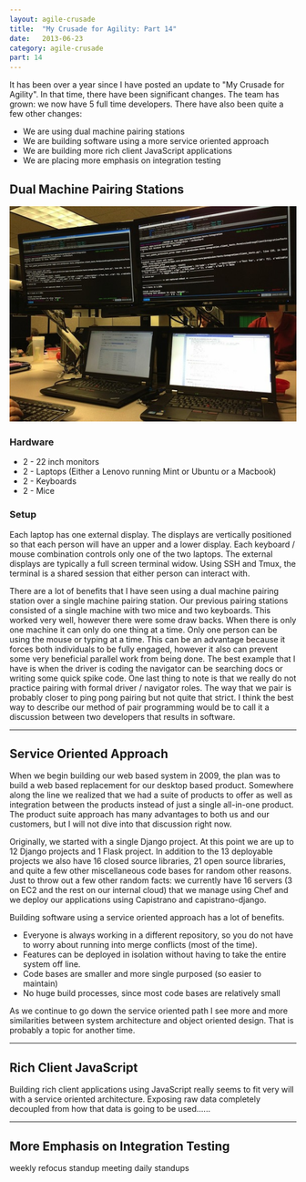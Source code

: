 ```yaml
---
layout: agile-crusade
title:  "My Crusade for Agility: Part 14"
date:   2013-06-23
category: agile-crusade
part: 14
---
```


It has been over a year since I have posted an update to "My Crusade
for Agility". In that time, there have been significant changes. The
team has grown: we now have 5 full time developers. There have also
been quite a few other changes:

* We are using dual machine pairing stations
* We are building software using a more service oriented approach
* We are building more rich client JavaScript applications
* We are placing more emphasis on integration testing

## Dual Machine Pairing Stations

![Current Pairing Station][pairingstation]

### Hardware
* 2 - 22 inch monitors
* 2 - Laptops (Either a Lenovo running Mint or Ubuntu or a Macbook)
* 2 - Keyboards
* 2 - Mice

### Setup

Each laptop has one external display. The displays are vertically
positioned so that each person will have an upper and a lower display.
Each keyboard / mouse combination controls only one of the two laptops. The
external displays are typically a full screen terminal widow. Using SSH 
and Tmux, the terminal is a shared session that either person can interact
with.

There are a lot of benefits that I have seen using a dual machine pairing
station over a single machine pairing station. Our previous pairing stations
consisted of a single machine with two mice and two keyboards. This worked
very well, however there were some draw backs. When there is only one machine
it can only do one thing at a time. Only one person can be using the mouse or
typing at a time. This can be an advantage because it forces both individuals
to be fully engaged, however it also can prevent some very beneficial parallel
work from being done. The best example that I have is when the driver is coding
the navigator can be searching docs or writing some quick spike code. One last
thing to note is that we really do not practice pairing with formal driver / 
navigator roles. The way that we pair is probably closer to ping pong pairing
but not quite that strict. I think the best way to describe our method of pair
programming would be to call it a discussion between two developers that results
in software.

---------------
## Service Oriented Approach

When we begin building our web based system in 2009, the plan was to build
a web based replacement for our desktop based product. Somewhere along the
line we realized that we had a suite of products to offer as well as
integration between the products instead of just a single all-in-one product.
The product suite approach has many advantages to both us and our customers,
but I will not dive into that discussion right now.

Originally, we started with a single Django project. At this point we are up
to 12 Django projects and 1 Flask project. In addition to the 13 deployable
projects we also have 16 closed source libraries, 21 open source libraries,
and quite a few other miscellaneous code bases for random other reasons. Just
to throw out a few other random facts: we currently have 16 servers (3 on
EC2 and the rest on our internal cloud) that we manage using Chef and we
deploy our applications using Capistrano and capistrano-django.

Building software using a service oriented approach has a lot of benefits. 

* Everyone is always working in a different repository, so you do not have to
worry about running into merge conflicts (most of the time).
* Features can be deployed in isolation without having to take the entire system
off line.
* Code bases are smaller and more single purposed (so easier to maintain)
* No huge build processes, since most code bases are relatively small

As we continue to go down the service oriented path I see more and more
similarities between system architecture and object oriented design. That is
probably a topic for another time.

---------------
## Rich Client JavaScript

Building rich client applications using JavaScript really seems to fit very
will with a service oriented architecture. Exposing raw data completely decoupled
from how that data is going to be used......


---------------
## More Emphasis on Integration Testing



weekly refocus standup meeting
daily standups


[pairingstation]: /assets/images/agile_crusade/pairingstation2.jpg
[tmux]: /dev/null
[mint]: /dev/null
[ubuntu]: /dev/null
[osx]: /dev/null
[django]: /dev/null
[flask]: /dev/null
[chef]: /dev/null
[capistrano]: /dev/null
[capistranodjango]: /dev/null
[ec2]: /dev/null
